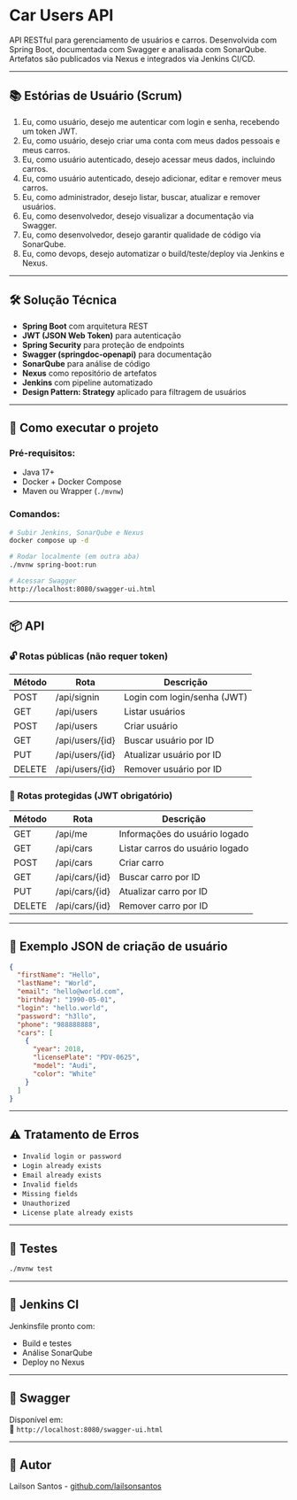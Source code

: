 # Car Users API

API RESTful para gerenciamento de usuários e carros. Desenvolvida com Spring Boot, documentada com Swagger e analisada com SonarQube. Artefatos são publicados via Nexus e integrados via Jenkins CI/CD.

---

## 📚 Estórias de Usuário (Scrum)

1. Eu, como usuário, desejo me autenticar com login e senha, recebendo um token JWT.
2. Eu, como usuário, desejo criar uma conta com meus dados pessoais e meus carros.
3. Eu, como usuário autenticado, desejo acessar meus dados, incluindo carros.
4. Eu, como usuário autenticado, desejo adicionar, editar e remover meus carros.
5. Eu, como administrador, desejo listar, buscar, atualizar e remover usuários.
6. Eu, como desenvolvedor, desejo visualizar a documentação via Swagger.
7. Eu, como desenvolvedor, desejo garantir qualidade de código via SonarQube.
8. Eu, como devops, desejo automatizar o build/teste/deploy via Jenkins e Nexus.

---

## 🛠️ Solução Técnica

- **Spring Boot** com arquitetura REST
- **JWT (JSON Web Token)** para autenticação
- **Spring Security** para proteção de endpoints
- **Swagger (springdoc-openapi)** para documentação
- **SonarQube** para análise de código
- **Nexus** como repositório de artefatos
- **Jenkins** com pipeline automatizado
- **Design Pattern: Strategy** aplicado para filtragem de usuários

---

## 🚀 Como executar o projeto

### Pré-requisitos:
- Java 17+
- Docker + Docker Compose
- Maven ou Wrapper (`./mvnw`)

### Comandos:

```bash
# Subir Jenkins, SonarQube e Nexus
docker compose up -d

# Rodar localmente (em outra aba)
./mvnw spring-boot:run

# Acessar Swagger
http://localhost:8080/swagger-ui.html
```

---

## 📦 API

### 🔓 Rotas públicas (não requer token)

| Método | Rota             | Descrição                       |
|--------|------------------|---------------------------------|
| POST   | /api/signin      | Login com login/senha (JWT)     |
| GET    | /api/users       | Listar usuários                 |
| POST   | /api/users       | Criar usuário                   |
| GET    | /api/users/{id}  | Buscar usuário por ID           |
| PUT    | /api/users/{id}  | Atualizar usuário por ID        |
| DELETE | /api/users/{id}  | Remover usuário por ID          |

### 🔐 Rotas protegidas (JWT obrigatório)

| Método | Rota             | Descrição                       |
|--------|------------------|---------------------------------|
| GET    | /api/me          | Informações do usuário logado   |
| GET    | /api/cars        | Listar carros do usuário logado |
| POST   | /api/cars        | Criar carro                     |
| GET    | /api/cars/{id}   | Buscar carro por ID             |
| PUT    | /api/cars/{id}   | Atualizar carro por ID          |
| DELETE | /api/cars/{id}   | Remover carro por ID            |

---

## 🧪 Exemplo JSON de criação de usuário

```json
{
  "firstName": "Hello",
  "lastName": "World",
  "email": "hello@world.com",
  "birthday": "1990-05-01",
  "login": "hello.world",
  "password": "h3llo",
  "phone": "988888888",
  "cars": [
    {
      "year": 2018,
      "licensePlate": "PDV-0625",
      "model": "Audi",
      "color": "White"
    }
  ]
}
```

---

## ⚠️ Tratamento de Erros

- `Invalid login or password`
- `Login already exists`
- `Email already exists`
- `Invalid fields`
- `Missing fields`
- `Unauthorized`
- `License plate already exists`

---

## 🧪 Testes

```bash
./mvnw test
```

---

## 👷 Jenkins CI

Jenkinsfile pronto com:
- Build e testes
- Análise SonarQube
- Deploy no Nexus

---

## 📘 Swagger

Disponível em:  
📎 `http://localhost:8080/swagger-ui.html`

---

## 👤 Autor

Lailson Santos - [github.com/lailsonsantos](https://github.com/lailsonsantos)
